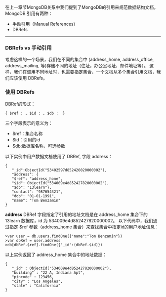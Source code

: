 在上一章节MongoDB关系中我们提到了MongoDB的引用来规范数据结构文档。
MongoDB 引用有两种：

*  手动引用（Manual References）
*  DBRefs

---

### DBRefs vs 手动引用

考虑这样的一个场景，我们在不同的集合中 (address_home, address_office, address_mailing, 等)存储不同的地址（住址，办公室地址，邮件地址等）。
这样，我们在调用不同地址时，也需要指定集合，一个文档从多个集合引用文档，我们应该使用 DBRefs。

### 使用 DBRefs

DBRef的形式：
```other
{ $ref : , $id : , $db :  }
```
三个字段表示的意义为：

*  $ref：集合名称
*  $id：引用的id
*  $db:数据库名称，可选参数

以下实例中用户数据文档使用了 DBRef, 字段 address：
```other
{
   "_id":ObjectId("53402597d852426020000002"),
   "address": {
   "$ref": "address_home",
   "$id": ObjectId("534009e4d852427820000002"),
   "$db": "13learn"},
   "contact": "987654321",
   "dob": "01-01-1991",
   "name": "Tom Benzamin"
}
```
**address** DBRef 字段指定了引用的地址文档是在 address_home 集合下的 13learn 数据库，id 为 534009e4d852427820000002。
以下代码中，我们通过指定 $ref 参数（address_home 集合）来查找集合中指定id的用户地址信息：
```other
>var user = db.users.findOne({"name":"Tom Benzamin"})
>var dbRef = user.address
>db[dbRef.$ref].findOne({"_id":(dbRef.$id)})
```
以上实例返回了 address_home 集合中的地址数据：
```other
{
   "_id" : ObjectId("534009e4d852427820000002"),
   "building" : "22 A, Indiana Apt",
   "pincode" : 123456,
   "city" : "Los Angeles",
   "state" : "California"
}
```